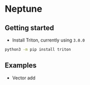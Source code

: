 # Neptune

## Getting started

* Install Triton, currently using `3.0.0`

```bash
python3 -m pip install triton
```

## Examples

* Vector add
